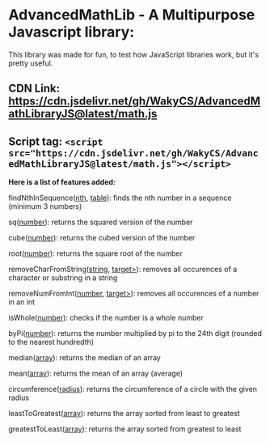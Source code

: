 # **AdvancedMathLib - A Multipurpose Javascript library:**

This library was made for fun, to test how JavaScript libraries work, but it's pretty useful.

## CDN Link: https://cdn.jsdelivr.net/gh/WakyCS/AdvancedMathLibraryJS@latest/math.js
## Script tag: `<script src="https://cdn.jsdelivr.net/gh/WakyCS/AdvancedMathLibraryJS@latest/math.js"></script>`

**Here is a list of features added:**

findNthInSequence(<ins>nth</ins>, <ins>table</ins>): finds the nth number in a sequence (minimum 3 numbers)

sq(<ins>number</ins>): returns the squared version of the number

cube(<ins>number</ins>): returns the cubed version of the number

root(<ins>number</ins>): returns the square root of the number

removeCharFromString(<ins>string</ins>, <ins>target></ins>): removes all occurences of a character or substring in a string

removeNumFromInt(<ins>number</ins>, <ins>target></ins>): removes all occurences of a number in an int

isWhole(<ins>number</ins>): checks if the number is a whole number

byPi(<ins>number</ins>): returns the number multiplied by pi to the 24th digit (rounded to the nearest hundredth)

median(<ins>array</ins>): returns the median of an array

mean(<ins>array</ins>): returns the mean of an array (average)

circumference(<ins>radius</ins>): returns the circumference of a circle with the given radius

leastToGreatest(<ins>array</ins>): returns the array sorted from least to greatest

greatestToLeast(<ins>array</ins>): returns the array sorted from greatest to least
